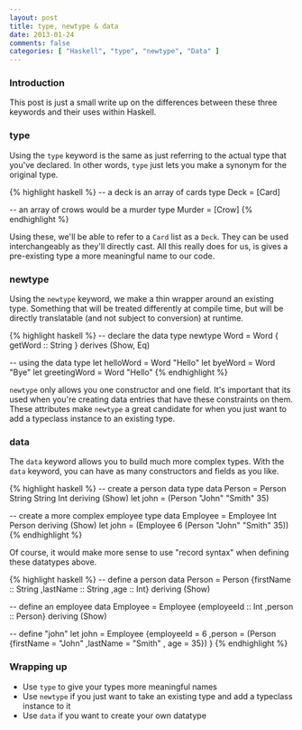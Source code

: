 ```yaml
---
layout: post
title: type, newtype & data
date: 2013-01-24
comments: false
categories: [ "Haskell", "type", "newtype", "Data" ]
---
```


### Introduction

This post is just a small write up on the differences between these three keywords and their uses within Haskell.

### type

Using the `type` keyword is the same as just referring to the actual type that you've declared. In other words, `type` just lets you make a synonym for the original type.

{% highlight haskell %}
-- a deck is an array of cards
type Deck = [Card]

-- an array of crows would be a murder
type Murder = [Crow]
{% endhighlight %}

Using these, we'll be able to refer to a `Card` list as a `Deck`. They can be used interchangeably as they'll directly cast. All this really does for us, is gives a pre-existing type a more meaningful name to our code.

### newtype

Using the `newtype` keyword, we make a thin wrapper around an existing type. Something that will be treated differently at compile time, but will be directly translatable (and not subject to conversion) at runtime.

{% highlight haskell %}
-- declare the data type
newtype Word = Word { getWord :: String }
  derives (Show, Eq)

-- using the data type
let helloWord = Word "Hello"
let byeWord = Word "Bye"
let greetingWord = Word "Hello"
{% endhighlight %}

`newtype` only allows you one constructor and one field. It's important that its used when you're creating data entries that have these constraints on them. These attributes make `newtype` a great candidate for when you just want to add a typeclass instance to an existing type.

### data

The `data` keyword allows you to build much more complex types. With the `data` keyword, you can have as many constructors and fields as you like.

{% highlight haskell %}
-- create a person data type
data Person = Person String String Int deriving (Show)
let john = (Person "John" "Smith" 35)

-- create a more complex employee type
data Employee = Employee Int Person deriving (Show)
let john = (Employee 6 (Person "John" "Smith" 35))
{% endhighlight %}

Of course, it would make more sense to use "record syntax" when defining these datatypes above.

{% highlight haskell %}
-- define a person
data Person = Person {firstName :: String
                     ,lastName :: String
                     ,age :: Int} deriving (Show)

-- define an employee
data Employee = Employee {employeeId :: Int
                         ,person :: Person} deriving (Show)

-- define "john"
let john = Employee {employeeId = 6
                    ,person = (Person {firstName = "John"
                                      ,lastName = "Smith"
                                      , age = 35}) 
                    }
{% endhighlight %}

### Wrapping up

* Use `type` to give your types more meaningful names
* Use `newtype` if you just want to take an existing type and add a typeclass instance to it
* Use `data` if you want to create your own datatype
